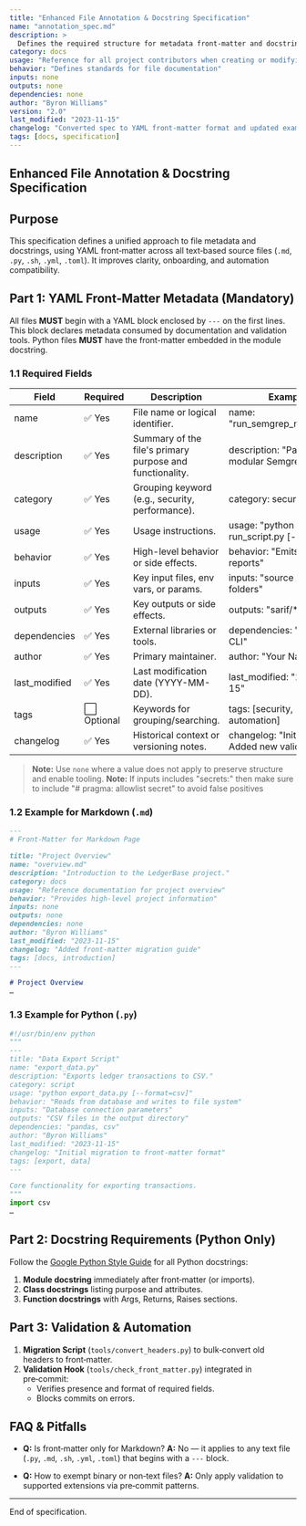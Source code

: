 ```yaml
---
title: "Enhanced File Annotation & Docstring Specification"
name: "annotation_spec.md"
description: >
  Defines the required structure for metadata front‑matter and docstrings across all project files.
category: docs
usage: "Reference for all project contributors when creating or modifying files"
behavior: "Defines standards for file documentation"
inputs: none
outputs: none
dependencies: none
author: "Byron Williams"
version: "2.0"
last_modified: "2023-11-15"
changelog: "Converted spec to YAML front-matter format and updated examples"
tags: [docs, specification]
---
```


## Enhanced File Annotation & Docstring Specification

## Purpose

This specification defines a unified approach to file metadata and docstrings, using YAML front‑matter across all text‑based source files (`.md`, `.py`, `.sh`, `.yml`, `.toml`). It improves clarity, onboarding, and automation compatibility.

## Part 1: YAML Front‑Matter Metadata (Mandatory)

All files **MUST** begin with a YAML block enclosed by `---` on the first lines. This block declares metadata consumed by documentation and validation tools.
Python files **MUST** have the front-matter embedded in the module docstring.

### 1.1 Required Fields

| Field          | Required | Description                                              | Example                                               |
|----------------|----------|----------------------------------------------------------|-------------------------------------------------------|
| name           | ✅ Yes   | File name or logical identifier.                         | name: "run_semgrep_modular.py"                        |
| description    | ✅ Yes   | Summary of the file's primary purpose and functionality. | description: "Parallelized modular Semgrep runner"    |
| category       | ✅ Yes   | Grouping keyword (e.g., security, performance).          | category: security                                    |
| usage          | ✅ Yes   | Usage instructions.                                      | usage: "python run_script.py [--verbose]"             |
| behavior       | ✅ Yes   | High-level behavior or side effects.                     | behavior: "Emits SARIF reports"                       |
| inputs         | ✅ Yes   | Key input files, env vars, or params.                    | inputs: "source code folders"                         |
| outputs        | ✅ Yes   | Key outputs or side effects.                             | outputs: "sarif/*.sarif"                              |
| dependencies   | ✅ Yes   | External libraries or tools.                             | dependencies: "Semgrep CLI"                           |
| author         | ✅ Yes   | Primary maintainer.                                      | author: "Your Name"                                   |
| last_modified  | ✅ Yes   | Last modification date (YYYY-MM-DD).                     | last_modified: "2023-11-15"                           |
| tags           | ⬜ Optional | Keywords for grouping/searching.                      | tags: [security, automation]                          |
| changelog      | ✅ Yes   | Historical context or versioning notes.                  | changelog: "Initial version, Added new validation"    |

> **Note:** Use `none` where a value does not apply to preserve structure and enable tooling.
> **Note:** If inputs includes "secrets:" then make sure to include "# pragma: allowlist secret" to avoid false positives
>
### 1.2 Example for Markdown (`.md`)

```md
---
# Front‑Matter for Markdown Page

title: "Project Overview"
name: "overview.md"
description: "Introduction to the LedgerBase project."
category: docs
usage: "Reference documentation for project overview"
behavior: "Provides high-level project information"
inputs: none
outputs: none
dependencies: none
author: "Byron Williams"
last_modified: "2023-11-15"
changelog: "Added front-matter migration guide"
tags: [docs, introduction]
---

# Project Overview
…
```

### 1.3 Example for Python (`.py`)

```python
#!/usr/bin/env python
"""
---
title: "Data Export Script"
name: "export_data.py"
description: "Exports ledger transactions to CSV."
category: script
usage: "python export_data.py [--format=csv]"
behavior: "Reads from database and writes to file system"
inputs: "Database connection parameters"
outputs: "CSV files in the output directory"
dependencies: "pandas, csv"
author: "Byron Williams"
last_modified: "2023-11-15"
changelog: "Initial migration to front-matter format"
tags: [export, data]
---

Core functionality for exporting transactions.
"""
import csv
…
```

## Part 2: Docstring Requirements (Python Only)

Follow the [Google Python Style Guide](https://google.github.io/styleguide/pyguide.html) for all Python docstrings:

1. **Module docstring** immediately after front‑matter (or imports).
2. **Class docstrings** listing purpose and attributes.
3. **Function docstrings** with Args, Returns, Raises sections.

## Part 3: Validation & Automation

1. **Migration Script** (`tools/convert_headers.py`) to bulk‑convert old headers to front‑matter.
2. **Validation Hook** (`tools/check_front_matter.py`) integrated in pre‑commit:
   - Verifies presence and format of required fields.
   - Blocks commits on errors.

## FAQ & Pitfalls

- **Q:** Is front‑matter only for Markdown?
  **A:** No — it applies to any text file (`.py`, `.md`, `.sh`, `.yml`, `.toml`) that begins with a `---` block.

- **Q:** How to exempt binary or non‑text files?
  **A:** Only apply validation to supported extensions via pre‑commit patterns.

---

End of specification.
